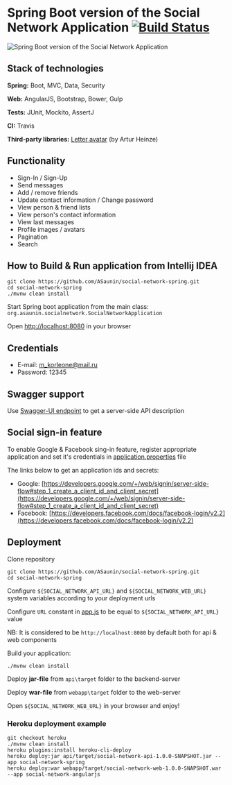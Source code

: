 # Spring Boot version of the Social Network Application [![Build Status](https://travis-ci.org/ASaunin/social-network-spring.svg?branch=master)](https://travis-ci.org/ASaunin/social-network-spring/)

![Spring Boot version of the Social Network Application](https://cloud.githubusercontent.com/assets/19559375/23728361/73745b58-046d-11e7-8849-c8e9140d3e6e.png)

## Stack of technologies

**Spring:** Boot, MVC, Data, Security

**Web:** AngularJS, Bootstrap, Bower, Gulp

**Tests:** JUnit, Mockito, AssertJ

**CI:** Travis

**Third-party libraries:** [Letter avatar](https://agentejo.com/blog/tired-of-gravatar-try-letter-avatar) (by Artur Heinze)

## Functionality

- Sign-In / Sign-Up
- Send messages
- Add / remove friends
- Update contact information / Change password
- View person & friend lists
- View person's contact information
- View last messages
- Profile images / avatars
- Pagination
- Search

## How to Build & Run application from Intellij IDEA

```
git clone https://github.com/ASaunin/social-network-spring.git
cd social-network-spring
./mvnw clean install
```
Start Spring boot application from the main class: `org.asaunin.socialnetwork.SocialNetworkApplication`

Open [http://localhost:8080](http://localhost:8080) in your browser

## Credentials

- E-mail:   m_korleone@mail.ru
- Password: 12345

## Swagger support

Use [Swagger-UI endpoint](http://localhost:8080/swagger-ui.html) to get a server-side API description

## Social sign-in feature

To enable Google & Facebook sing-in feature, register appropriate application and set it's credentials in [application.properties](api/src/main/resources/application.yml) file    

The links below to get an application ids and secrets:

- Google: [https://developers.google.com/+/web/signin/server-side-flow#step_1_create_a_client_id_and_client_secret](https://developers.google.com/+/web/signin/server-side-flow#step_1_create_a_client_id_and_client_secret)
- Facebook: [https://developers.facebook.com/docs/facebook-login/v2.2](https://developers.facebook.com/docs/facebook-login/v2.2)

## Deployment

Clone repository

```
git clone https://github.com/ASaunin/social-network-spring.git
cd social-network-spring
```

Configure `${SOCIAL_NETWORK_API_URL}` and `${SOCIAL_NETWORK_WEB_URL}` system variables according to your deployment urls

Configure `URL` constant in [app.js](webapp/src/scripts/app.js) to be equal to `${SOCIAL_NETWORK_API_URL}` value

NB: It is considered to be `http://localhost:8080` by default both for api & web components

Build your application:
```
./mvnw clean install
```

Deploy **jar-file** from `api\target` folder to the backend-server

Deploy **war-file** from `webapp\target` folder to the web-server

Open `${SOCIAL_NETWORK_WEB_URL}` in your browser and enjoy!

### Heroku deployment example
```
git checkout heroku
./mvnw clean install
heroku plugins:install heroku-cli-deploy
heroku deploy:jar api/target/social-network-api-1.0.0-SNAPSHOT.jar --app social-network-spring
heroku deploy:war webapp/target/social-network-web-1.0.0-SNAPSHOT.war --app social-network-angularjs
```